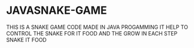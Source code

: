 # JAVASNAKE-GAME
THIS IS A SNAKE GAME CODE MADE IN JAVA PROGAMMING IT HELP TO CONTROL THE SNAKE FOR IT FOOD AND THE GROW IN EACH STEP SNAKE IT FOOD 
